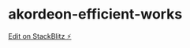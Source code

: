 # akordeon-efficient-works

[Edit on StackBlitz ⚡️](https://stackblitz.com/edit/akordeon-efficient-works)